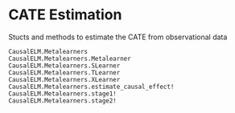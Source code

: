 # CATE Estimation
Stucts and methods to estimate the CATE from observational data

```@docs
CausalELM.Metalearners
CausalELM.Metalearners.Metalearner
CausalELM.Metalearners.SLearner
CausalELM.Metalearners.TLearner
CausalELM.Metalearners.XLearner
CausalELM.Metalearners.estimate_causal_effect!
CausalELM.Metalearners.stage1!
CausalELM.Metalearners.stage2!
```